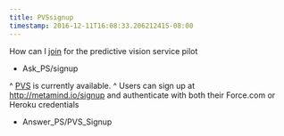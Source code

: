 ```yaml
---
title: PVSsignup
timestamp: 2016-12-11T16:08:33.206212415-08:00
---
```


How can I [join](signup) for the predictive vision service pilot
* Ask_PS/signup

^ [PVS](product) is currently available.
^ Users can sign up at http://metamind.io/signup and authenticate with both their Force.com or Heroku credentials
* Answer_PS/PVS_Signup
